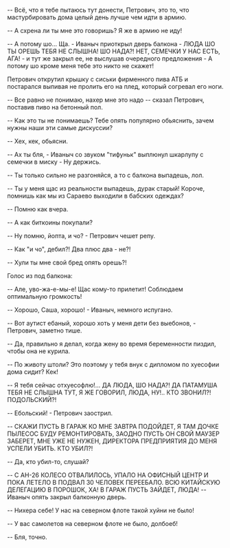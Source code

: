 -- Всё, что я тебе пытаюсь тут донести, Петрович, это то, что мастурбировать дома целый день лучше чем идти в армию.

-- А схрена ли ты мне это говоришь? Я же в армию не иду!

-- А потому шо... Ща. - Иваныч приоткрыл дверь балкона - ЛЮДА ШО ТЫ ОРЕШЬ ТЕБЯ НЕ СЛЫШНА! ШО НАДА?! НЕТ, СЕМЕЧКИ У НАС ЕСТЬ, АГА! - и тут же закрыл ее, не выслушав очередного предложения - А потому шо кроме меня тебе это никто не скажет!

Петрович открутил крышку с сиськи фирменного пива АТБ и постарался выпивая не пролить его на плед, который согревал его ноги.

-- Все равно не понимаю, нахер мне это надо -- сказал Петрович, поставив пиво на бетонный пол.

-- Как это ты не понимаешь? Тебе опять популярно обьяснить, зачем нужны наши эти самые дискуссии?

-- Хех, кек, обьясни.

-- Ах ты бля, - Иваныч со звуком "тифуньк" выплюнул шкарлупу с семечки в миску - Ну держись.

-- Ты только сильно не разгоняйся, а то с балкона выпадешь, лол.

-- Ты у меня щас из реальности выпадешь, дурак старый! Короче, помнишь как мы из Сараево выходили в бабских одеждах?

-- Помню как вчера.

-- А как биткоины покупали?

-- Ну помню, йопта, и чо? - Петрович чешет репу.

-- Как "и чо", дебил?! Два плюс два - не?!

-- Хули ты мне свой бред опять орешь?!

Голос из под балкона:

-- Але, уво-жа-е-мы-е! Щас кому-то прилетит! Соблюдаем оптимальную громкость!

-- Хорошо, Саша, хорошо! - Иваныч, немного испугано.

-- Вот аутист ебаный, хорошо хоть у меня дети без выебонов, - Петрович, заметно тише.

-- Да, правильно я делал, когда жену во время беременности пиздил, чтобы она не курила.

-- По животу штоли? Это поэтому у тебя внук с дипломом по хуесофии дома сидит? Кек!

-- Я тебя сейчас отхуесофлю!... ДА ЛЮДА, ШО НАДА?! ДА ПАТАМУША ТЕБЯ НЕ СЛЫШНА ТУТ, Я ЖЕ ГОВОРИЛ, ЛЮДА, НУ!.. КТО ЗВОНИЛ?! ПОДОЛЬСКИЙ?!

-- Ебольский! - Петрович заострил.

-- СКАЖИ ПУСТЬ В ГАРАЖ КО МНЕ ЗАВТРА ПОДОЙДЕТ, Я ТАМ ДОЧКЕ ПЫЛЕСОС БУДУ РЕМОНТИРОВАТЬ, ЗАОДНО ПУСТЬ ОН СВОЙ МАУЗЕР ЗАБЕРЕТ, МНЕ УЖЕ НЕ НУЖЕН, ДИРЕКТОРА ПРЕДПРИЯТИЯ ДО МЕНЯ УСПЕЛИ УБИТЬ. КТО УБИЛ?!

-- Да, кто убил-то, слушай?

-- С АН-26 КОЛЕСО ОТВАЛИЛОСЬ, УПАЛО НА ОФИСНЫЙ ЦЕНТР И ПОКА ЛЕТЕЛО В ПОДВАЛ 30 ЧЕЛОВЕК ПЕРЕЕБАЛО. ВСЮ КИТАЙСКУЮ ДЕЛЕГАЦИЮ В ПОРОШОК, ХА! В ГАРАЖ ПУСТЬ ЗАЙДЕТ, ЛЮДА! -- Иваныч опять закрыл балконную дверь.

-- Нихера себе! У нас на северном флоте такой хуйни не было!

-- У вас самолетов на северном флоте не было, долбоеб!

-- Бля, точно.
